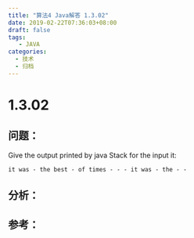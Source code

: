 ```yaml
---
title: "算法4 Java解答 1.3.02"
date: 2019-02-22T07:36:03+08:00
draft: false
tags:
   - JAVA
categories:
  - 技术
  - 归档
---
```



# 1.3.02

## 问题：

Give the output printed by java Stack for the input it:

```
it was - the best - of times - - - it was - the - -
```

## 分析：


## 参考：


